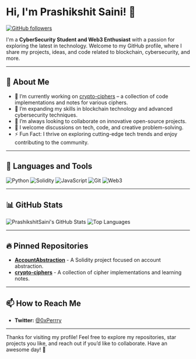 # Hi, I'm Prashikshit Saini! 👋

[![GitHub followers](https://img.shields.io/github/followers/PrashikshitSaini?label=Follow&style=social)](https://github.com/PrashikshitSaini)

I'm a **CyberSecurity Student and Web3 Enthusiast** with a passion for exploring the latest in technology. Welcome to my GitHub profile, where I share my projects, ideas, and code related to blockchain, cybersecurity, and more.

---

## 🚀 About Me

- 🔭 I’m currently working on [crypto-ciphers](https://github.com/PrashikshitSaini/crypto-ciphers) – a collection of code implementations and notes for various ciphers.
- 🌱 I’m expanding my skills in blockchain technology and advanced cybersecurity techniques.
- 👯 I’m always looking to collaborate on innovative open-source projects.
- 🤝 I welcome discussions on tech, code, and creative problem-solving.
- ⚡ Fun Fact: I thrive on exploring cutting-edge tech trends and enjoy contributing to the community.

---

## 🔧 Languages and Tools

![Python](https://img.shields.io/badge/Python-3776AB?style=for-the-badge&logo=python&logoColor=white)
![Solidity](https://img.shields.io/badge/Solidity-363636?style=for-the-badge&logo=solidity&logoColor=white)
![JavaScript](https://img.shields.io/badge/JavaScript-F7DF1E?style=for-the-badge&logo=javascript&logoColor=black)
![Git](https://img.shields.io/badge/Git-F05032?style=for-the-badge&logo=git&logoColor=white)
![Web3](https://img.shields.io/badge/Web3-FF4747?style=for-the-badge)

---

## 📊 GitHub Stats

<p align="left">
  <img src="https://github-readme-stats.vercel.app/api?username=PrashikshitSaini&show_icons=true&theme=radical" alt="PrashikshitSaini's GitHub Stats" />
  <img src="https://github-readme-stats.vercel.app/api/top-langs/?username=PrashikshitSaini&layout=compact&theme=radical" alt="Top Languages" />
</p>

---

## 🔥 Pinned Repositories

<!-- GitHub automatically manages this section if you pin your repositories on your profile -->
- [**AccountAbstraction**](https://github.com/PrashikshitSaini/AccountAbstraction) - A Solidity project focused on account abstraction.
- [**crypto-ciphers**](https://github.com/PrashikshitSaini/crypto-ciphers) - A collection of cipher implementations and learning notes.

---

## 📫 How to Reach Me

- **Twitter:** [@0xPerrry](https://twitter.com/0xPerrry)


---

Thanks for visiting my profile! Feel free to explore my repositories, star projects you like, and reach out if you’d like to collaborate. Have an awesome day! 🚀
